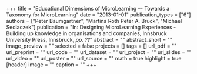 +++
title = "Educational Dimensions of MicroLearning –- Towards a Taxonomy for MicroLearning"
date = "2013-01-01"
publication_types = ["6"]
authors = ["Peter Baumgartner", "Martina Roth Peter A. Bruck", "Michael Sedlaczek"]
publication = "In: Designing MicroLearning Experiences - Building up knowledge in organisations and companies, Innsbruck University Press, Innsbruck, _pp. ??_"
abstract = ""
abstract_short = ""
image_preview = ""
selected = false
projects = []
tags = []
url_pdf = ""
url_preprint = ""
url_code = ""
url_dataset = ""
url_project = ""
url_slides = ""
url_video = ""
url_poster = ""
url_source = ""
math = true
highlight = true
[header]
image = ""
caption = ""
+++
